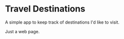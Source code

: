 # Travel Destinations

A simple app to keep track of destinations I'd like to visit.

Just a web page.
